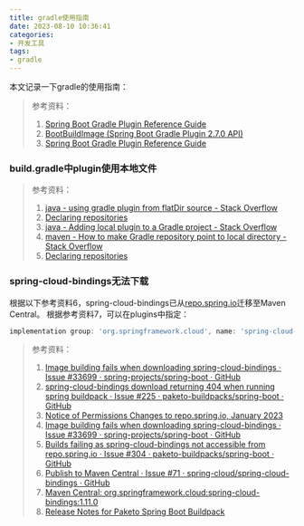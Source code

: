```yaml
---
title: gradle使用指南
date: 2023-08-10 10:36:41
categories:
- 开发工具
tags:
- gradle
---
```

本文记录一下gradle的使用指南：
<!--more-->
> 参考资料：
> 1. [Spring Boot Gradle Plugin Reference Guide](https://docs.spring.io/spring-boot/docs/current/gradle-plugin/reference/htmlsingle/)
> 2. [BootBuildImage (Spring Boot Gradle Plugin 2.7.0 API)](https://docs.spring.io/spring-boot/docs/2.7.0/gradle-plugin/api/index.html?org/springframework/boot/gradle/tasks/bundling/BootBuildImage.html)
> 3. [Spring Boot Gradle Plugin Reference Guide](https://docs.spring.io/spring-boot/docs/2.7.5/gradle-plugin/reference/htmlsingle/#build-image.customization)
### build.gradle中plugin使用本地文件

> 参考资料：
> 1. [java - using gradle plugin from flatDir source - Stack Overflow](https://stackoverflow.com/questions/54918583/using-gradle-plugin-from-flatdir-source)
> 2. [Declaring repositories](https://docs.gradle.org/current/userguide/declaring_repositories.html#sub:flat_dir_resolver)
> 3. [java - Adding local plugin to a Gradle project - Stack Overflow](https://stackoverflow.com/questions/35302414/adding-local-plugin-to-a-gradle-project)
> 4. [maven - How to make Gradle repository point to local directory - Stack Overflow](https://stackoverflow.com/questions/25965901/how-to-make-gradle-repository-point-to-local-directory)
> 5. [Declaring repositories](https://docs.gradle.org/current/userguide/declaring_repositories.html#sec:declaring_multiple_repositories)

### spring-cloud-bindings无法下载
根据以下参考资料6，spring-cloud-bindings已从[repo.spring.io](https://repo.spring.io/ui/native/release/org/springframework/cloud/spring-cloud-bindings)迁移至Maven Central。
根据参考资料7，可以在plugins中指定：
```gradle
implementation group: 'org.springframework.cloud', name: 'spring-cloud-bindings', version: '1.11.0'
```
> 参考资料：
> 1. [Image building fails when downloading spring-cloud-bindings · Issue #33699 · spring-projects/spring-boot · GitHub](https://github.com/spring-projects/spring-boot/issues/33699)
> 2. [spring-cloud-bindings download returning 404 when running spring buildpack · Issue #225 · paketo-buildpacks/spring-boot · GitHub](https://github.com/paketo-buildpacks/spring-boot/issues/225)
> 3. [Notice of Permissions Changes to repo.spring.io, January 2023](https://spring.io/blog/2022/12/14/notice-of-permissions-changes-to-repo-spring-io-january-2023)
> 4. [Image building fails when downloading spring-cloud-bindings · Issue #33699 · spring-projects/spring-boot · GitHub](https://github.com/spring-projects/spring-boot/issues/33699)
> 5. [Builds failing as spring-cloud-bindings not accessible from repo.spring.io · Issue #304 · paketo-buildpacks/spring-boot · GitHub](https://github.com/paketo-buildpacks/spring-boot/issues/304)
> 6. [Publish to Maven Central · Issue #71 · spring-cloud/spring-cloud-bindings · GitHub](https://github.com/spring-cloud/spring-cloud-bindings/issues/71)
> 7. [Maven Central: org.springframework.cloud:spring-cloud-bindings:1.11.0](https://central.sonatype.com/artifact/org.springframework.cloud/spring-cloud-bindings/1.11.0)
> 8. [Release Notes for Paketo Spring Boot Buildpack](https://docs.vmware.com/en/VMware-Tanzu-Buildpacks/services/tanzu-buildpacks/GUID-release-notes-spring-boot-release-notes.html)



